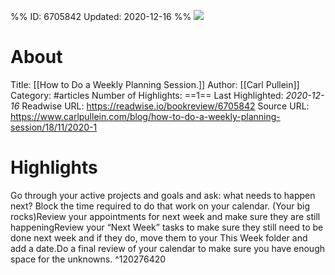 %%
ID: 6705842
Updated: 2020-12-16
%%
![](https://readwise-assets.s3.amazonaws.com/static/images/article0.00998d930354.png)

# About
Title: [[How to Do a Weekly Planning Session.]]
Author: [[Carl Pullein]]
Category: #articles
Number of Highlights: ==1==
Last Highlighted: *2020-12-16*
Readwise URL: https://readwise.io/bookreview/6705842
Source URL: https://www.carlpullein.com/blog/how-to-do-a-weekly-planning-session/18/11/2020-1


# Highlights 
Go through your active projects and goals and ask: what needs to happen next? Block the time required to do that work on your calendar. (Your big rocks)Review your appointments for next week and make sure they are still happeningReview your “Next Week” tasks to make sure they still need to be done next week and if they do, move them to your This Week folder and add a date.Do a final review of your calendar to make sure you have enough space for the unknowns.  ^120276420

